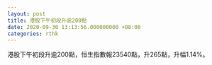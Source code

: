 ```yaml
---
layout: post
title: 港股下午初段升逾200點
date: 2020-09-30 13:13:56.000000000 +08:00
categories: rthk
---
```


港股下午初段升逾200點，恒生指數報23540點，升265點，升幅1.14%。
